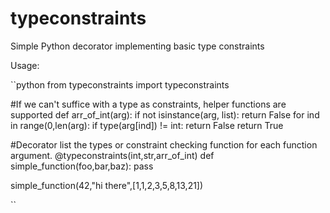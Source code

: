 # typeconstraints
Simple Python decorator implementing basic type constraints

Usage:

``python
from typeconstraints import typeconstraints

#If we can't suffice with a type as constraints, helper functions are supported
def arr_of_int(arg):
    if not isinstance(arg, list):
        return False
    for ind in range(0,len(arg):
        if type(arg[ind]) != int:
            return False
    return True 

#Decorator list the types or constraint checking function for each function argument.
@typeconstraints(int,str,arr_of_int)
def simple_function(foo,bar,baz):
    pass

simple_function(42,"hi there",[1,1,2,3,5,8,13,21])

``

